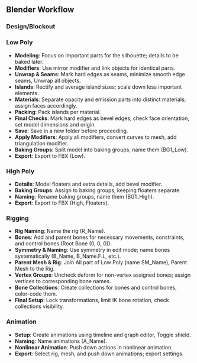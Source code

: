 <link rel="stylesheet" href="../style.css">

## Blender Workflow

### Design/Blockout

### Low Poly
- **Modeling**: Focus on important parts for the silhouette; details to be baked later.
- **Modifiers**: Use mirror modifier and link objects for identical parts.
- **Unwrap & Seams**: Mark hard edges as seams, minimize smooth edge seams, Unwrap all objects.
- **Islands**: Rectify and average island sizes; scale down less important elements.
- **Materials**: Separate opacity and emission parts into distinct materials; assign faces accordingly.
- **Packing**: Pack islands per material.
- **Final Checks**: Mark hard edges as bevel edges, check face orientation, set model dimensions and origin.
- **Save**: Save in a new folder before proceeding.
- **Apply Modifiers**: Apply all modifiers, convert curves to mesh, add triangulation modifier.
- **Baking Groups**: Split model into baking groups, name them (BG1_Low).
- **Export**: Export to FBX (Low).

### High Poly
- **Details**: Model floaters and extra details, add bevel modifier.
- **Baking Groups**: Assign to baking groups, keeping floaters separate.
- **Naming**: Rename baking groups, name them (BG1_High).
- **Export**: Export to FBX (High, Floaters).

### Rigging
- **Rig Naming**: Name the rig (R_Name).
- **Bones**: Add and parent bones for necessary movements, constraints, and control bones (Root Bone (0, 0, 0)).
- **Symmetry & Naming**: Use symmetry in edit mode; name bones systematically (B_Name, B_Name.F.L, etc.).
- **Parent Mesh & Rig**: Join All part of Low Poly (name SM_Name), Parent Mesh to the Rig.
- **Vertex Groups**: Uncheck deform for non-vertex assigned bones; assign vertices to corresponding bone names.
- **Bone Collections**: Create collections for bones and control bones, color-code them.
- **Final Setup**: Lock transformations, limit IK bone rotation, check collections visibility.

### Animation
- **Setup**: Create animations using timeline and graph editor, Toggle shield.
- **Naming**: Name animations (A_Name).
- **Nonlinear Animation**: Push down actions in nonlinear animation.
- **Export**: Select rig, mesh, and push down animations; export settings.

